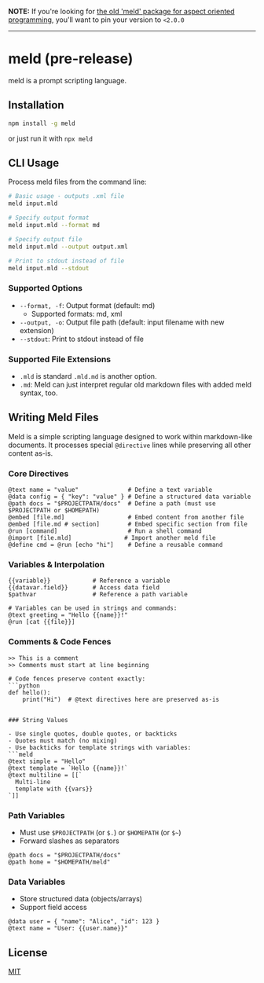**NOTE:** If you're looking for [the old 'meld' package for aspect oriented programming](https://www.npmjs.com/package/meld/v/1.3.2), you'll want to pin your version to `<2.0.0`

---

# meld (pre-release)

meld is a prompt scripting language.

## Installation

```bash
npm install -g meld
```

or just run it with `npx meld`

## CLI Usage

Process meld files from the command line:

```bash
# Basic usage - outputs .xml file
meld input.mld

# Specify output format
meld input.mld --format md

# Specify output file
meld input.mld --output output.xml

# Print to stdout instead of file
meld input.mld --stdout
```

### Supported Options

- `--format, -f`: Output format (default: md)
  - Supported formats: md, xml
- `--output, -o`: Output file path (default: input filename with new extension)
- `--stdout`: Print to stdout instead of file

### Supported File Extensions

- `.mld` is standard `.mld.md` is another option.
- `.md`: Meld can just interpret regular old markdown files with added meld syntax, too.

## Writing Meld Files

Meld is a simple scripting language designed to work within markdown-like documents. It processes special `@directive` lines while preserving all other content as-is.

### Core Directives

```meld
@text name = "value"              # Define a text variable
@data config = { "key": "value" } # Define a structured data variable
@path docs = "$PROJECTPATH/docs"  # Define a path (must use $PROJECTPATH or $HOMEPATH)
@embed [file.md]                  # Embed content from another file
@embed [file.md # section]        # Embed specific section from file
@run [command]                    # Run a shell command
@import [file.mld]               # Import another meld file
@define cmd = @run [echo "hi"]    # Define a reusable command
```

### Variables & Interpolation

```meld
{{variable}}            # Reference a variable
{{datavar.field}}       # Access data field
$pathvar                # Reference a path variable

# Variables can be used in strings and commands:
@text greeting = "Hello {{name}}!"
@run [cat {{file}}]
```

### Comments & Code Fences

```meld
>> This is a comment
>> Comments must start at line beginning

# Code fences preserve content exactly:
```python
def hello():
    print("Hi")  # @text directives here are preserved as-is
```
```

### String Values

- Use single quotes, double quotes, or backticks
- Quotes must match (no mixing)
- Use backticks for template strings with variables:
```meld
@text simple = "Hello"
@text template = `Hello {{name}}!`
@text multiline = [[`
  Multi-line
  template with {{vars}}
`]]
```

### Path Variables

- Must use `$PROJECTPATH` (or `$.`) or `$HOMEPATH` (or `$~`)
- Forward slashes as separators
```meld
@path docs = "$PROJECTPATH/docs"
@path home = "$HOMEPATH/meld"
```

### Data Variables

- Store structured data (objects/arrays)
- Support field access
```meld
@data user = { "name": "Alice", "id": 123 }
@text name = "User: {{user.name}}"
```

## License

[MIT](LICENSE)